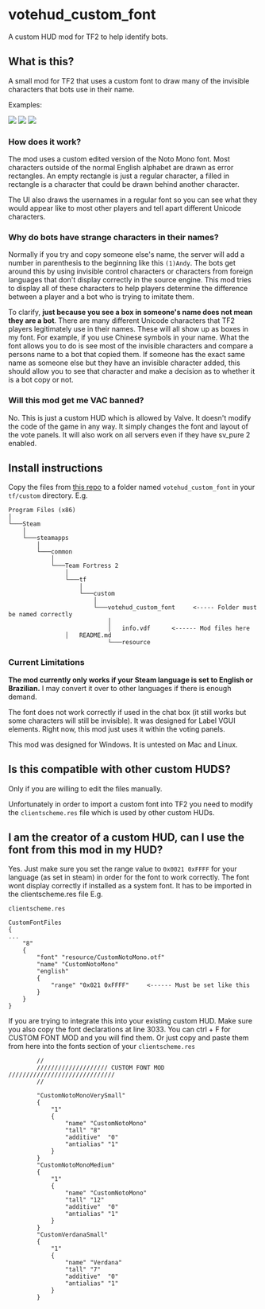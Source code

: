 # votehud_custom_font

A custom HUD mod for TF2 to help identify bots. 

## What is this?

A small mod for TF2 that uses a custom font to draw many of the invisible characters that bots use in their name. 

Examples:
 
![](https://i.imgur.com/4k5lIGO.png)    ![](https://i.imgur.com/9ztja2b.png)   ![](https://i.imgur.com/fspDpyY.png) 


### How does it work?

The mod uses a custom edited version of the Noto Mono font. Most characters outside of the normal English alphabet are drawn as error rectangles.
An empty rectangle is just a regular character, a filled in rectangle is a character that could be drawn behind another character.

The UI also draws the usernames in a regular font so you can see what they would appear like to most other players and tell apart different Unicode characters. 

### Why do bots have strange characters in their names?

Normally if you try and copy someone else's name, the server will add a number in parenthesis to the beginning like this `(1)Andy`. 
The bots get around this by using invisible control characters or characters from foreign languages that don't display correctly in the source engine.
This mod tries to display all of these characters to help players determine the difference between a player and a bot who is trying to imitate them. 

To clarify, **just because you see a box in someone's name does not mean they are a bot**. There are many different Unicode characters that TF2 players legitimately use in their names. These will all show up as boxes in my font. For example, if you use Chinese symbols in your name. What the font allows you to do is see most of the invisible characters and compare a persons name to a bot that copied them. If someone has the exact same name as someone else but they have an invisible character added, this should allow you to see that character and make a decision as to whether it is a bot copy or not.

### Will this mod get me VAC banned?

No. This is just a custom HUD which is allowed by Valve. It doesn't modify the code of the game in any way. It simply changes the font and layout of the vote panels. It will also work on all servers even if they have sv_pure 2 enabled. 

## Install instructions

Copy the files from [this repo](https://github.com/andy013/votehud_custom_font/releases/) to a folder named `votehud_custom_font` in your `tf/custom` directory. E.g.

```
Program Files (x86)
│
└───Steam
    │
    └───steamapps
        │
        └───common
            │
            └───Team Fortress 2
                │
                └───tf
                    │
                    └───custom
                        │
                        └───votehud_custom_font     <----- Folder must be named correctly
                            │
                            │   info.vdf      <------ Mod files here
			    │	README.md
                            └───resource
```

### Current Limitations

**The mod currently only works if your Steam language is set to English or Brazilian.** I may convert it over to other languages if there is enough demand. 

The font does not work correctly if used in the chat box (it still works but some characters will still be invisible).  It was designed for Label VGUI elements. 
Right now, this mod just uses it within the voting panels. 

This mod was designed for Windows. It is untested on Mac and Linux. 


## Is this compatible with other custom HUDS?

Only if you are willing to edit the files manually. 

Unfortunately in order to import a custom font into TF2 you need to modify the `clientscheme.res` file 
which is used by other custom HUDs. 

## I am the creator of a custom HUD, can I use the font from this mod in my HUD?

Yes. Just make sure you set the range value to `0x0021 0xFFFF` for your language (as set in steam) in order for the font to work correctly. The font wont display correctly if installed as a system font. It has to be imported in the clientscheme.res file E.g.

``` 
clientscheme.res

CustomFontFiles
{
...
	"8" 
	{
		"font" "resource/CustomNotoMono.otf"
		"name" "CustomNotoMono"
		"english" 
		{
			"range" "0x021 0xFFFF"     <------ Must be set like this
		}
	}
}
```

If you are trying to integrate this into your existing custom HUD. Make sure you also copy the font declarations at line 3033. You can ctrl + F for CUSTOM FONT MOD and you will find them. Or just copy and paste them from here into the fonts section of your `clientscheme.res`

```
		//
		//////////////////// CUSTOM FONT MOD //////////////////////////////
		//

		"CustomNotoMonoVerySmall"
		{
			"1"
			{
				"name" "CustomNotoMono"
				"tall" "8"
				"additive"	"0"
				"antialias" "1"
			}
		}
		"CustomNotoMonoMedium"
		{
			"1"
			{
				"name" "CustomNotoMono"
				"tall" "12"
				"additive"	"0"
				"antialias" "1"
			}
		}
		"CustomVerdanaSmall"
		{
			"1"
			{
				"name" "Verdana"
				"tall" "7"
				"additive"	"0"
				"antialias" "1"
			}
		}
```
